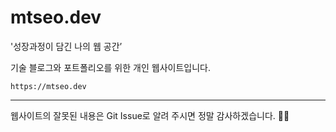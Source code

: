 # mtseo.dev

'성장과정이 담긴 나의 웹 공간’

기술 블로그와 포트폴리오를 위한 개인 웹사이트입니다.

```
https://mtseo.dev
```

---


웹사이트의 잘못된 내용은 Git Issue로 알려 주시면 정말 감사하겠습니다. 🙇‍♂️ 
